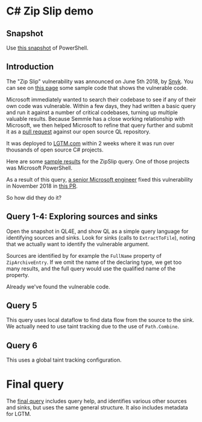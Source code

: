 # C# Zip Slip demo

## Snapshot

Use [this snapshot](http://downloads.lgtm.com/snapshots/csharp/microsoft/powershell/PowerShell_PowerShell_csharp-srcVersion_450d884668ca477c6581ce597958f021fac30bff-dist_odasa-lgtm-2018-09-11-e5cbe16-linux64.zip)
of PowerShell.

## Introduction

The "Zip Slip" vulnerability was announced on June 5th 2018, by [Snyk](https://snyk.io/research/zip-slip-vulnerability).
You can see on [this page](https://snyk.io/research/zip-slip-vulnerability#dot-net) some sample code that shows the vulnerable code.

Microsoft immediately wanted to search their codebase to see if any of their own code was vulnerable. Within a few days,
they had written a basic query and run it against a number of critical codebases, turning up multiple valuable results.
Because Semmle has a close working relationship with Microsoft, we then helped Microsoft to refine
that query further and submit it as a [pull request](https://github.com/Semmle/ql/pull/54) against our open source QL repository.

It was deployed to [LGTM.com](https://lgtm.com) within 2 weeks where it was run over thousands of open source C# projects.

Here are some [sample results](https://lgtm.com/rules/1506511188430/alerts/) for the ZipSlip query. 
One of those projects was Microsoft PowerShell.

As a result of this query, [a senior Microsoft engineer](https://github.com/TravisEz13)
fixed this vulnerability in November 2018 in
[this PR](https://lgtm.com/projects/g/PowerShell/PowerShell/rev/b39a41109d86d9ba75f966e2d7b52b81fa629150).

So how did they do it?

## Query 1-4: Exploring sources and sinks

Open the snapshot in QL4E, and show QL as a simple query language for identifying sources and sinks. Look for sinks
(calls to `ExtractToFile`), noting that we actually want to identify the vulnerable argument.

Sources are identified by for example the `FullName` property of `ZipArchiveEntry`. If we omit the 
name of the declaring type, we get too many results, and the full query would use the qualified name of
the property.

Already we've found the vulnerable code.

## Query 5

This query uses local dataflow to find data flow from the source to the sink. We actually need to use taint tracking
due to the use of `Path.Combine`.

## Query 6

This uses a global taint tracking configuration.

# Final query

The [final query](https://lgtm.com/rules/1506511188430/) includes query help, and identifies various other sources and sinks,
but uses the same general structure. It also includes metadata for LGTM.
